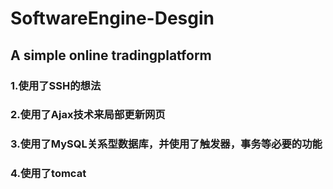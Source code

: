 # SoftwareEngine-Desgin
## A simple online tradingplatform

### 1.使用了SSH的想法  
### 2.使用了Ajax技术来局部更新网页
### 3.使用了MySQL关系型数据库，并使用了触发器，事务等必要的功能
### 4.使用了tomcat
